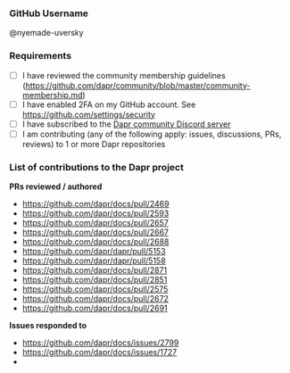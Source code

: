 ### GitHub Username

@nyemade-uversky

### Requirements

- [ ] I have reviewed the community membership guidelines (https://github.com/dapr/community/blob/master/community-membership.md)
- [ ] I have enabled 2FA on my GitHub account. See https://github.com/settings/security
- [ ] I have subscribed to the [Dapr community Discord server](https://aka.ms/dapr-discord)
- [ ] I am contributing (any of the following apply: issues, discussions, PRs, reviews) to 1 or more Dapr repositories

### List of contributions to the Dapr project

**PRs reviewed / authored**
- https://github.com/dapr/docs/pull/2469 
- https://github.com/dapr/docs/pull/2593
- https://github.com/dapr/docs/pull/2657
- https://github.com/dapr/docs/pull/2667
- https://github.com/dapr/docs/pull/2688
- https://github.com/dapr/dapr/pull/5153
- https://github.com/dapr/dapr/pull/5158
- https://github.com/dapr/docs/pull/2871
- https://github.com/dapr/docs/pull/2851
- https://github.com/dapr/docs/pull/2575
- https://github.com/dapr/docs/pull/2672
- https://github.com/dapr/docs/pull/2691


**Issues responded to**
- https://github.com/dapr/docs/issues/2799
- https://github.com/dapr/docs/issues/1727
- 
